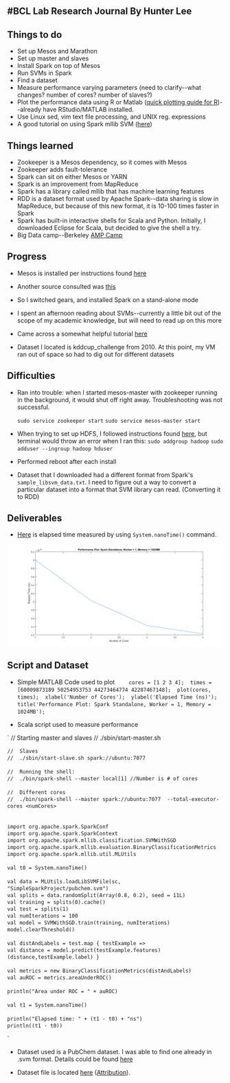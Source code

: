 #BCL Lab Research Journal By Hunter Lee
----------------------------


## Things to do ##

 - Set up Mesos and Marathon
 - Set up master and slaves
 - Install Spark on top of Mesos
 - Run SVMs in Spark
 - Find a dataset
 - Measure performance varying parameters (need to clarify--what changes? number of cores? number of slaves?)
 - Plot the performance data using R or Matlab ([quick plotting guide for R](http://www.statmethods.net/graphs/scatterplot.html))--already have RStudio/MATLAB installed.
 - Use Linux sed, vim text file processing, and UNIX reg. expressions
 - A good tutorial on using Spark mllib SVM ([here](https://github.com/mcapuccini/spark-tutorial))

## Things learned ##

 - Zookeeper is a Mesos dependency, so it comes with Mesos
 - Zookeeper adds fault-tolerance
 - Spark can sit on either Mesos or YARN
 - Spark is an improvement from MapReduce
 - Spark has a library called mllib that has machine learning features
 - RDD is a dataset format used by Apache Spark--data sharing is slow in MapReduce, but because of this new format, it is 10-100 times faster in Spark
 - Spark has built-in interactive shells for Scala and Python. Initially, I downloaded Eclipse for Scala, but decided to give the shell a try.
 - Big Data camp--Berkeley [AMP Camp](http://ampcamp.berkeley.edu/6/)

## Progress ##

 - Mesos is installed per instructions found [here](https://open.mesosphere.com/getting-started/install/)
 
 - Another source consulted was [this](https://www.digitalocean.com/community/tutorials/how-to-configure-a-production-ready-mesosphere-cluster-on-ubuntu-14-04)

    
    
 - So I switched gears, and installed Spark on a stand-alone mode
 - I spent an afternoon reading about SVMs--currently a little bit out of the scope of my academic knowledge, but will need to read up on this more
 - Came across a somewhat helpful tutorial [here](http://web.cs.ucla.edu/~mtgarip/linear.html)
 - Dataset I located is kddcup_challenge from 2010. At this point, my VM ran out of space so had to dig out for different datasets

## Difficulties ##

 - Ran into trouble: when I started mesos-master with zookeeper running in the background, it would shut off right away. Troubleshooting was not successful.
 
    `sudo service zookeeper start`
   `sudo service mesos-master start`
 - When trying to set up HDFS, I followed instructions found [here](http://www.michael-noll.com/tutorials/running-hadoop-on-ubuntu-linux-single-node-cluster/), but terminal would throw an error when I ran this: 
`sudo addgroup hadoop`
`sudo adduser --ingroup hadoop hduser`
 - Performed reboot after each install
 - Dataset that I downloaded had a different format from Spark's `sample_libsvm_data.txt`. I need to figure out a way to convert a particular dataset into a format that SVM library can read. (Converting it to RDD)


## Deliverables ##

- [Here](https://docs.google.com/spreadsheets/d/1-mFhtp_NncUUs5-h-z6MeQCSnZJQvV9UDCOnsH6N1ZY/edit?usp=sharing) is elapsed time measured by using  `System.nanoTime()` command.

![Elapsed Time (ns) vs Number of Cores](https://github.com/narendly/narendly.github.io/blob/master/Plot.png?raw=true)


## Script and Dataset ##

- Simple MATLAB Code used to plot
`    cores = [1 2 3 4]; 
    times = [60009873189 50254953753 44273464774 42287467148]; 
    plot(cores, times); 
    xlabel('Number of Cores'); 
    ylabel('Elapsed Time (ns)'); 
    title('Performance Plot: Spark Standalone, Worker = 1, Memory = 1024MB');`

- Scala script used to measure performance

`    //  Starting master and slaves
    //  ./sbin/start-master.sh
    
    //  Slaves
    //  ./sbin/start-slave.sh spark://ubuntu:7077 
    
    //  Running the shell:
    //  ./bin/spark-shell --master local[1] //Number is # of cores
    
    //  Different cores
    //  ./bin/spark-shell --master spark://ubuntu:7077  --total-executor-cores <numCores>
    
    
    import org.apache.spark.SparkConf
    import org.apache.spark.SparkContext
    import org.apache.spark.mllib.classification.SVMWithSGD
    import org.apache.spark.mllib.evaluation.BinaryClassificationMetrics
    import org.apache.spark.mllib.util.MLUtils
    
    val t0 = System.nanoTime()
    
    val data = MLUtils.loadLibSVMFile(sc, "SimpleSparkProject/pubchem.svm")
    val splits = data.randomSplit(Array(0.8, 0.2), seed = 11L) 
    val training = splits(0).cache() 
    val test = splits(1)
    val numIterations = 100
    val model = SVMWithSGD.train(training, numIterations)
    model.clearThreshold()
    
    val distAndLabels = test.map { testExample =>
    val distance = model.predict(testExample.features) (distance,testExample.label) }
    
    val metrics = new BinaryClassificationMetrics(distAndLabels)
    val auROC = metrics.areaUnderROC()
    
    println("Area under ROC = " + auROC)
    
    val t1 = System.nanoTime()
    
    println("Elapsed time: " + (t1 - t0) + "ns")
    println((t1 - t0))
`

- Dataset used is a PubChem dataset. I was able to find one already in .svm format. Details could be found [here](http://www.ncbi.nlm.nih.gov/pubmed/18829357)

- Dataset file is located [here](https://github.com/narendly/narendly.github.io/blob/master/pubchem.svm) ([Attribution](https://github.com/mcapuccini/spark-tutorial/blob/master/spark-tutorial/pubchem.svm)).
